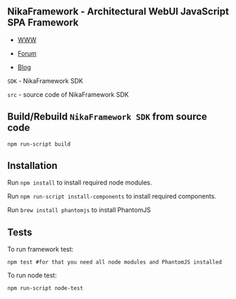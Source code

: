 NikaFramework - Architectural WebUI JavaScript SPA Framework
------------------------------------------------------------

- [WWW](http://nikaframework.com/)

- [Forum](http://nikaframework.com/forum/)

- [Blog](http://nikaframework.com/blog/)


`SDK` - NikaFramework SDK

`src` - source code of NikaFramework SDK

Build/Rebuild `NikaFramework SDK` from source code
----------------

    npm run-script build

Installation
------------

Run `npm install` to install required node modules.

Run `npm run-script install-components` to install required components.

Run `brew install phantomjs` to install PhantomJS

Tests
-----

To run framework test:

    npm test #for that you need all node modules and PhantomJS installed

To run node test:

    npm run-script node-test
